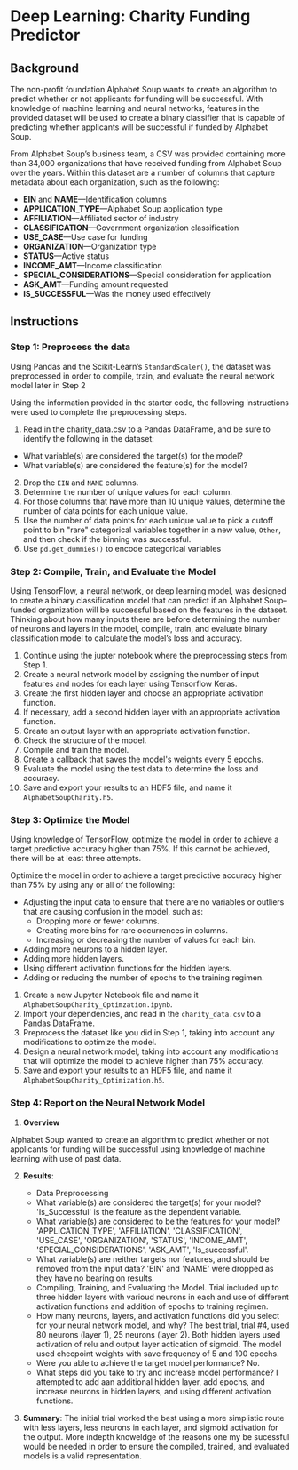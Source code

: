 # Deep Learning: Charity Funding Predictor

## Background

The non-profit foundation Alphabet Soup wants to create an algorithm to predict whether or not applicants for funding will be successful. With knowledge of machine learning and neural networks, features in the provided dataset will be used to create a binary classifier that is capable of predicting whether applicants will be successful if funded by Alphabet Soup.

From Alphabet Soup’s business team, a CSV was provided containing more than 34,000 organizations that have received funding from Alphabet Soup over the years. Within this dataset are a number of columns that capture metadata about each organization, such as the following:

* **EIN** and **NAME**—Identification columns
* **APPLICATION_TYPE**—Alphabet Soup application type
* **AFFILIATION**—Affiliated sector of industry
* **CLASSIFICATION**—Government organization classification
* **USE_CASE**—Use case for funding
* **ORGANIZATION**—Organization type
* **STATUS**—Active status
* **INCOME_AMT**—Income classification
* **SPECIAL_CONSIDERATIONS**—Special consideration for application
* **ASK_AMT**—Funding amount requested
* **IS_SUCCESSFUL**—Was the money used effectively

## Instructions

### Step 1: Preprocess the data

Using Pandas and the Scikit-Learn’s `StandardScaler()`, the dataset was preprocessed in order to compile, train, and evaluate the neural network model later in Step 2

Using the information provided in the starter code, the following instructions were used to complete the preprocessing steps.

1. Read in the charity_data.csv to a Pandas DataFrame, and be sure to identify the following in the dataset:
  * What variable(s) are considered the target(s) for the model?
  * What variable(s) are considered the feature(s) for the model?
2. Drop the `EIN` and `NAME` columns.
3. Determine the number of unique values for each column.
4. For those columns that have more than 10 unique values, determine the number of data points for each unique value.
6. Use the number of data points for each unique value to pick a cutoff point to bin "rare" categorical variables together in a new value, `Other`, and then check if the binning was successful.
7. Use `pd.get_dummies()` to encode categorical variables

### Step 2: Compile, Train, and Evaluate the Model

Using TensorFlow, a neural network, or deep learning model, was designed to create a binary classification model that can predict if an Alphabet Soup–funded organization will be successful based on the features in the dataset. Thinking about how many inputs there are before determining the number of neurons and layers in the model, compile, train, and evaluate binary classification model to calculate the model’s loss and accuracy.

1. Continue using the jupter notebook where the preprocessing steps from Step 1.
2. Create a neural network model by assigning the number of input features and nodes for each layer using Tensorflow Keras.
3. Create the first hidden layer and choose an appropriate activation function.
4. If necessary, add a second hidden layer with an appropriate activation function.
5. Create an output layer with an appropriate activation function.
6. Check the structure of the model.
7. Compile and train the model.
8. Create a callback that saves the model's weights every 5 epochs.
9. Evaluate the model using the test data to determine the loss and accuracy.
10. Save and export your results to an HDF5 file, and name it `AlphabetSoupCharity.h5`.

### Step 3: Optimize the Model

Using knowledge of TensorFlow, optimize the model in order to achieve a target predictive accuracy higher than 75%. If this cannot be achieved, there will be at least three attempts. 

Optimize the model in order to achieve a target predictive accuracy higher than 75% by using any or all of the following:

* Adjusting the input data to ensure that there are no variables or outliers that are causing confusion in the model, such as:
  * Dropping more or fewer columns.
  * Creating more bins for rare occurrences in columns.
  * Increasing or decreasing the number of values for each bin.
* Adding more neurons to a hidden layer.
* Adding more hidden layers.
* Using different activation functions for the hidden layers.
* Adding or reducing the number of epochs to the training regimen.

1. Create a new Jupyter Notebook file and name it `AlphabetSoupCharity_Optimzation.ipynb`.
2. Import your dependencies, and read in the `charity_data.csv` to a Pandas DataFrame.
3. Preprocess the dataset like you did in Step 1, taking into account any modifications to optimize the model.
4. Design a neural network model, taking into account any modifications that will optimize the model to achieve higher than 75% accuracy.
5. Save and export your results to an HDF5 file, and name it `AlphabetSoupCharity_Optimization.h5`.

### Step 4: Report on the Neural Network Model

1. **Overview** 
    
Alphabet Soup wanted to create an algorithm to predict whether or not applicants for funding will be successful using knowledge of machine learning with use of past data. 

2. **Results**: 

    * Data Preprocessing
    * What variable(s) are considered the target(s) for your model? 'Is_Successful' is the feature as the dependent variable.
    * What variable(s) are considered to be the features for your model? 'APPLICATION_TYPE', 'AFFILIATION', 'CLASSIFICATION', 'USE_CASE', 'ORGANIZATION', 'STATUS', 'INCOME_AMT', 'SPECIAL_CONSIDERATIONS', 'ASK_AMT', 'Is_successful'. 
    * What variable(s) are neither targets nor features, and should be removed from the input data? 'EIN' and 'NAME' were dropped as they have no bearing on results. 
    * Compiling, Training, and Evaluating the Model. Trial included up to three hidden layers with varioud neurons in each and use of different activation functions and addition of epochs to training regimen. 
    * How many neurons, layers, and activation functions did you select for your neural network model, and why? The best trial, trial #4, used 80 neurons (layer 1), 25 neurons (layer 2). Both hidden layers used activation of relu and output layer actication of sigmoid. The model used checpoint weights with save frequency of 5 and 100 epochs. 
    * Were you able to achieve the target model performance? No. 
    * What steps did you take to try and increase model performance? I attempted to add aan additional hidden layer, add epochs, and increase neurons in hidden layers, and using different activation functions. 

3. **Summary**: 
The initial trial worked the best using a more simplistic route with less layers, less neurons in each layer, and sigmoid activation for the output. More indepth knoweldge of the reasons one my be sucessful would be needed in order to ensure the compiled, trained, and evaluated models is a valid representation. 



